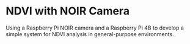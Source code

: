 # NDVI with NOIR Camera  

Using a Raspberry Pi NOIR camera and a Raspberry Pi 4B to develop a simple system for NDVI analysis in general-purpose environments.  
